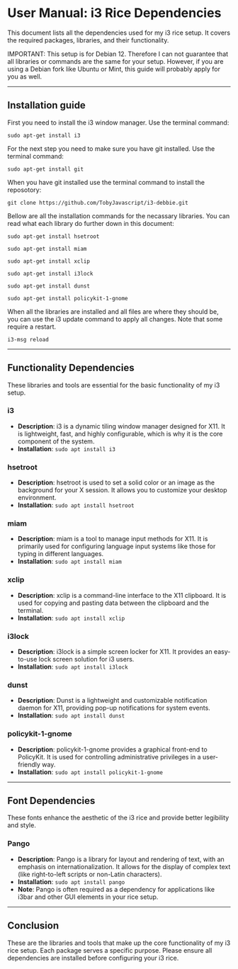 # User Manual: i3 Rice Dependencies

This document lists all the dependencies used for my i3 rice setup. It covers the required packages, libraries, and their functionality.

IMPORTANT: This setup is for Debian 12. Therefore I can not guarantee that all libraries or commands are the same for your setup. However, if you are using a Debian fork like Ubuntu or Mint, this guide will probably apply for you as well.

---

## Installation guide

First you need to install the i3 window manager.
Use the terminal command:

`sudo apt-get install i3`

For the next step you need to make sure you have git installed. Use the terminal command:

`sudo apt-get install git`

When you have git installed use the terminal command to install the reposotory:

`git clone https://github.com/TobyJavascript/i3-debbie.git`

Bellow are all the installation commands for the necassary libraries. You can read what each library do further down in this document: 

`sudo apt-get install hsetroot`

`sudo apt-get install miam`

`sudo apt-get install xclip`

`sudo apt-get install i3lock`

`sudo apt-get install dunst`

`sudo apt-get install policykit-1-gnome`

When all the libraries are installed and all files are where they should be, you can use the i3 update command to apply all changes. Note that some require a restart.

`i3-msg reload`

---

## Functionality Dependencies

These libraries and tools are essential for the basic functionality of my i3 setup.

### i3
- **Description**: i3 is a dynamic tiling window manager designed for X11. It is lightweight, fast, and highly configurable, which is why it is the core component of the system.
- **Installation**: `sudo apt install i3`

### hsetroot
- **Description**: hsetroot is used to set a solid color or an image as the background for your X session. It allows you to customize your desktop environment.
- **Installation**: `sudo apt install hsetroot`

### miam
- **Description**: miam is a tool to manage input methods for X11. It is primarily used for configuring language input systems like those for typing in different languages.
- **Installation**: `sudo apt install miam`

### xclip
- **Description**: xclip is a command-line interface to the X11 clipboard. It is used for copying and pasting data between the clipboard and the terminal.
- **Installation**: `sudo apt install xclip`

### i3lock
- **Description**: i3lock is a simple screen locker for X11. It provides an easy-to-use lock screen solution for i3 users.
- **Installation**: `sudo apt install i3lock`

### dunst
- **Description**: Dunst is a lightweight and customizable notification daemon for X11, providing pop-up notifications for system events.
- **Installation**: `sudo apt install dunst`

### policykit-1-gnome
- **Description**: policykit-1-gnome provides a graphical front-end to PolicyKit. It is used for controlling administrative privileges in a user-friendly way.
- **Installation**: `sudo apt install policykit-1-gnome`

---

## Font Dependencies

These fonts enhance the aesthetic of the i3 rice and provide better legibility and style.

### Pango
- **Description**: Pango is a library for layout and rendering of text, with an emphasis on internationalization. It allows for the display of complex text (like right-to-left scripts or non-Latin characters).
- **Installation**: `sudo apt install pango`
- **Note**: Pango is often required as a dependency for applications like i3bar and other GUI elements in your rice setup.

---

## Conclusion

These are the libraries and tools that make up the core functionality of my i3 rice setup. Each package serves a specific purpose. Please ensure all dependencies are installed before configuring your i3 rice.
